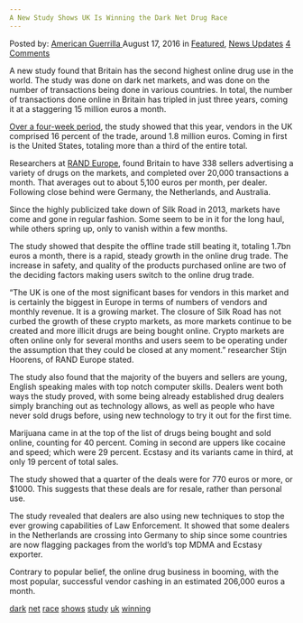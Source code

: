 ```yaml
---
A New Study Shows UK Is Winning the Dark Net Drug Race
---
```

<article class="post-listing post-15142 post type-post status-publish format-standard has-post-thumbnail hentry  tag-dark tag-net tag-race tag-shows tag-study tag-uk tag-winning">
    <div class="post-inner">
        <span>Posted by: <a href="https://www.deepdotweb.com/author/americanguerrilla/" title="">American Guerrilla </a></span>
    <span>August 17, 2016</span>
    <span>in <a href="https://www.deepdotweb.com/category/deepdot-news/" rel="category tag">Featured</a>, <a href="https://www.deepdotweb.com/category/news-updates/" rel="category tag">News Updates</a></span>
    <span><a href="https://www.deepdotweb.com/2016/08/17/new-study-shows-uk-winning-dark-net-drug-race/#comments">4 Comments</a></span>
    </p>
    <div class="clear"></div>
    <div class="entry">
    <p>A new study found that Britain has the second highest online drug use in the world. The study was done on dark net markets, and was done on the number of transactions being done in various countries. In total, the number of transactions done online in Britain has tripled in just three years, coming it at a staggering 15 million euros a month.</p>
    <p><a href="https://inews.co.uk/essentials/news/britain-leading-centre-booming-online-market-illegal-drugs-report/">Over a four-week period</a>, the study showed that this year, vendors in the UK comprised 16 percent of the trade, around 1.8 million euros. Coming in first is the United States, totaling more than a third of the entire total.</p>
    <p>Researchers at <a href="http://www.rand.org/content/dam/rand/pubs/research_reports/RR1600/RR1607/RAND_RR1607.pdf">RAND Europe</a>, found Britain to have 338 sellers advertising a variety of drugs on the markets, and completed over 20,000 transactions a month. That averages out to about 5,100 euros per month, per dealer. Following close behind were Germany, the Netherlands, and Australia.</p>
    <p>Since the highly publicized take down of Silk Road in 2013, markets have come and gone in regular fashion. Some seem to be in it for the long haul, while others spring up, only to vanish within a few months.</p>
    <p>The study showed that despite the offline trade still beating it, totaling 1.7bn euros a month, there is a rapid, steady growth in the online drug trade. The increase in safety, and quality of the products purchased online are two of the deciding factors making users switch to the online drug trade.</p>
    <p>“The UK is one of the most significant bases for vendors in this market and is certainly the biggest in Europe in terms of numbers of vendors and monthly revenue. It is a growing market. The closure of Silk Road has not curbed the growth of these crypto markets, as more markets continue to be created and more illicit drugs are being bought online. Crypto markets are often online only for several months and users seem to be operating under the assumption that they could be closed at any moment.” researcher Stijn Hoorens, of RAND Europe stated.</p>
    <p>The study also found that the majority of the buyers and sellers are young, English speaking males with top notch computer skills. Dealers went both ways the study proved, with some being already established drug dealers simply branching out as technology allows, as well as people who have never sold drugs before, using new technology to try it out for the first time.</p>
    <p>Marijuana came in at the top of the list of drugs being bought and sold online, counting for 40 percent. Coming in second are uppers like cocaine and speed; which were 29 percent. Ecstasy and its variants came in third, at only 19 percent of total sales.</p>
    <p>The study showed that a quarter of the deals were for 770 euros or more, or $1000. This suggests that these deals are for resale, rather than personal use.</p>
    <p>The study revealed that dealers are also using new techniques to stop the ever growing capabilities of Law Enforcement. It showed that some dealers in the Netherlands are crossing into Germany to ship since some countries are now flagging packages from the world’s top MDMA and Ecstasy exporter.</p>
    <p>Contrary to popular belief, the online drug business in booming, with the most popular, successful vendor cashing in an estimated 206,000 euros a month.</p>
    </div>
    <a href="https://www.deepdotweb.com/tag/dark/" rel="tag">dark</a>  <a href="https://www.deepdotweb.com/tag/net/" rel="tag">net</a> <a href="https://www.deepdotweb.com/tag/race/" rel="tag">race</a> <a href="https://www.deepdotweb.com/tag/shows/" rel="tag">shows</a> <a href="https://www.deepdotweb.com/tag/study/" rel="tag">study</a> <a href="https://www.deepdotweb.com/tag/uk/" rel="tag">uk</a> <a href="https://www.deepdotweb.com/tag/winning/" rel="tag">winning</a></span> <span style="display:none" class="updated">2016-08-17</span>
    <div style="display:none" class="vcard author" itemprop="author" itemscope itemtype="http://schema.org/Person"><strong class="fn" itemprop="name"><a href="https://www.deepdotweb.com/author/americanguerrilla/" title="Posts by American Guerrilla" rel="author">American Guerrilla</a></strong></div>
    </div>
</article>

